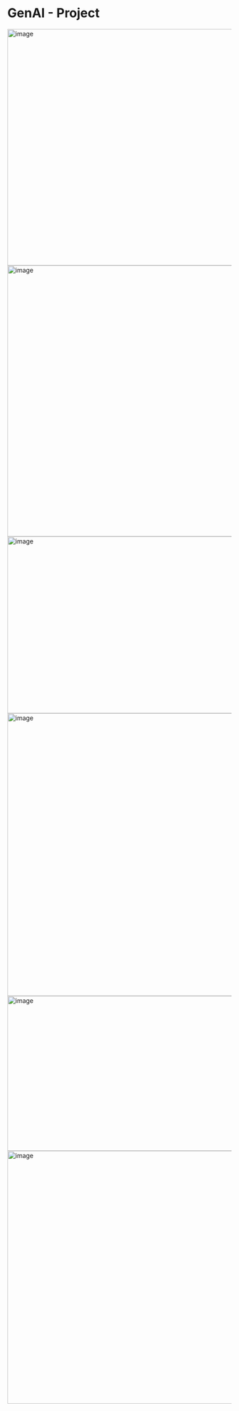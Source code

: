 # GenAI - Project


<img width="1098" height="531" alt="image" src="https://github.com/user-attachments/assets/c05373f2-dcf3-4eac-824c-8148bf86c93c" />

<img width="1358" height="609" alt="image" src="https://github.com/user-attachments/assets/5c4af85f-a301-446f-b3d0-6e650ae50d17" />

<img width="1355" height="397" alt="image" src="https://github.com/user-attachments/assets/969326bb-748e-4a94-8421-c43ecd6fa5da" />

<img width="1355" height="635" alt="image" src="https://github.com/user-attachments/assets/e5177d4c-6e60-4a55-b545-d8c248826555" />

<img width="1353" height="348" alt="image" src="https://github.com/user-attachments/assets/50323a70-f34a-41e4-af0a-b3aafdc7f806" />

<img width="1350" height="568" alt="image" src="https://github.com/user-attachments/assets/138e35d8-0531-4193-8b06-b3941276c37d" />

